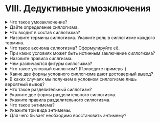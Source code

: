 # VIII. Дедуктивные умозключения

<details>
  <summary>Что такое умозаключение?</summary>

  Умозаключение - это логическое действие посредством которого из двух или нескольких суждений мы получаем новое суждение.

</details>

<details>
  <summary>Дайте определение силлогизма.</summary>

  Силлогизм, или дедуктивное умозаключение, - это такое умозаключение, в котором из двух данных суждений выводитсяя третье суждение, причём одно из двух данных суждений - непременно общеее.

</details>

<details>
  <summary>Что входит в состав силлогизма?</summary>

  В состав силлогизма входят две посылки (или предпосылки) и заключение (или вывод).

</details>

<details>
  <summary>Назовите термины силлогизма. Укажите роль в силлогизме каждого термина.</summary>

  Меньший термин - это подлежащее заключения.

  Больший термин - это сказуемое заключения.

  Средний термин - это связующее звено между посылками.

</details>

<details>
  <summary>Что такое аксиома силлогизма? Сформулируйте её.</summary>

  Аксиома - утверждение получающее подтверждение из практики.

  Всё, что утверждается (или отрицается) относительно всего класса продеметов, то утверждается (или отрицается) отностельно части этого класса.

</details>

<details>
  <summary>При каких условиях может быть истинным заключение силлогизма?</summary>

  Заключение силлогизма может быть истенным если соблюдается влогженность понятий (P -> M -> S).

</details>

<details>
  <summary>Назовите правила силлгизма.</summary>

  1. В силлогизме должно быть не больше и не меньше трёх суждений и трёх терминов.
  2. Средний термин должен быть  распределён хотя бы в одной из посылок.
  3. Термины в заключении должны иметь тот же объём, какой они имеют в посылках.
  4. Из двух отрицательных посылок нельзя вывеси заключения; если одна из посылок отрицательна, то и заключение будет отрицательным.
  5. Из двух частных посылок нельзя вывести заключения; если одна из посылок частная, то и заключение будет частным.

</details>

<details>
  <summary>Чем различаются фигуры силлогизма?</summary>

  Фигуры силлогизма отличаются ролью утверждений.

</details>

<details>
  <summary>Что такое условный силлогизм? (Приведите примеры.)</summary>

  Условный силлогизм - это такой силлогизм, в котором, по крайней мере, одна из посылок является условным суждением.

  Пример:
  Если рожь пожелтела, то её необходимо жать.
  Рожъ пожелтела.
  Следовательно, её необходимо жать.

</details>

<details>
  <summary>Какие две формы условного силлогизма дают достоверный вывод?</summary>

  Достоверный вывод может быть получен в двух случаях:

  1. по 1-й форме, когда от утвеждения основания мы переходим к утверждению следствия;
  2. по 2-й форме, когда мы от отрицания следствия переходим к отрищанию основания.

</details>

<details>
  <summary>В каких случаях мы получаем в условном силлогизме лишь вероятный вывод?</summary>

  Во всех случаях за исключением выше приведенных.

</details>

<details>
  <summary>Что такое разделительный силлогизм?</summary>

  Разделительный силлогизм - это такой силлогизм, в котором одна или обе посылки являются разделительными суждениями.

</details>

<details>
  <summary>Укажите две формы разделительного силлогизма.</summary>

  1-ая форма - утверждающая

  2-ая форма - отрицающая

</details>

<details>
  <summary>Укажите правила разделительного силлогизма.</summary>

  1. Предикаты большей посылки должны исключать друг друга.
  2. Совокупность предикатов большей посылки должна полностью исчерпывать объём субъекта этой посылки.

</details>

<details>
  <summary>Что такое энтимема?</summary>

  Сокращенная форма силлогизма, в которой какая-либо часть его не высказывается, а только подразумевается, называется энтимемой.

</details>

<details>
  <summary>Укажите три вида энтимемы.</summary>

  1. Силлогизм без большей посылки
  2. Силлогизм без меньшей посылки
  3. Силлогизм без заключения

</details>

<details>
  <summary>Для чего бывает необходимо восстановить энтимему?</summary>

  Для того что бы сокротить умозаключение.

</details>
